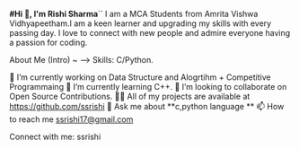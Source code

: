**#Hi 👋, I'm Rishi Sharma**``
I am a MCA Students from Amrita Vishwa Vidhyapeetham.I am a keen learner and upgrading my skills with every passing day. I love to connect with new people and admire everyone having a passion for coding.


About Me (Intro) ~
--> Skills: C/Python.

🔭 I’m currently working on Data Structure and Alogrtihm + Competitive Programmaing
🌱 I’m currently learning C++.
👯 I’m looking to collaborate on Open Source Contributions.
👨‍💻 All of my projects are available at https://github.com/ssrishi
💬 Ask me about **c,python language **
📫 How to reach me ssrishi17@gmail.com

Connect with me:
ssrishi
